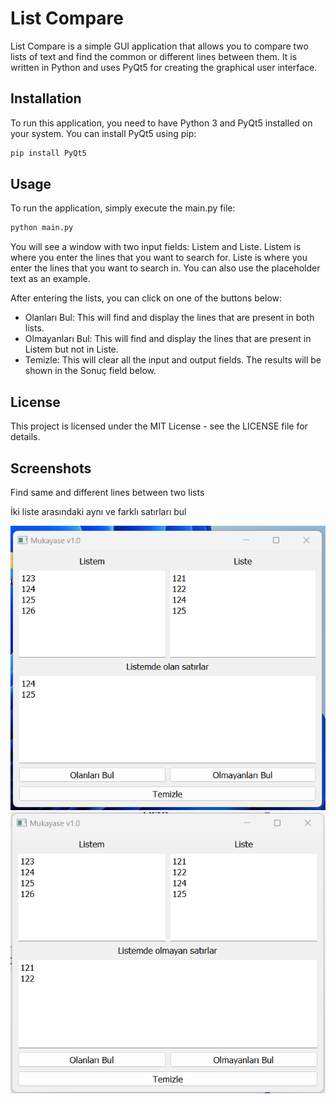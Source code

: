 # List Compare
List Compare is a simple GUI application that allows you to compare two lists of text and find the common or different lines between them. It is written in Python and uses PyQt5 for creating the graphical user interface.

## Installation

To run this application, you need to have Python 3 and PyQt5 installed on your system. You can install PyQt5 using pip:
```bash
pip install PyQt5
```
## Usage
To run the application, simply execute the main.py file:
```bash
python main.py
```

You will see a window with two input fields: Listem and Liste. Listem is where you enter the lines that you want to search for. Liste is where you enter the lines that you want to search in. You can also use the placeholder text as an example.

After entering the lists, you can click on one of the buttons below:

* Olanları Bul: This will find and display the lines that are present in both lists.
* Olmayanları Bul: This will find and display the lines that are present in Listem but not in Liste.
* Temizle: This will clear all the input and output fields.
The results will be shown in the Sonuç field below.

## License
This project is licensed under the MIT License - see the LICENSE file for details.

## Screenshots
Find same and different lines between two lists

İki liste arasındaki aynı ve farklı satırları bul

![alt text](https://raw.githubusercontent.com/omergorur/mukayese/main/Ekran%20g%C3%B6r%C3%BCnt%C3%BCs%C3%BC%202022-10-23%20070848.png?raw=true)
![alt text](https://raw.githubusercontent.com/omergorur/mukayese/main/Ekran%20g%C3%B6r%C3%BCnt%C3%BCs%C3%BC%202022-10-23%20071055.png?raw=true)
